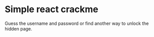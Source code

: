 # Simple react crackme

Guess the username and password or find another way to unlock the hidden page.
